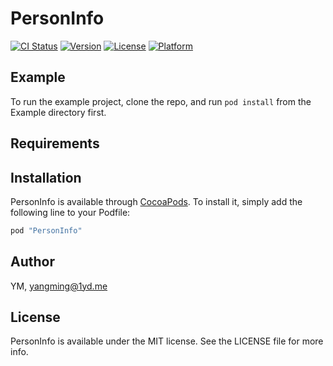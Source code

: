 # PersonInfo

[![CI Status](http://img.shields.io/travis/YM/PersonInfo.svg?style=flat)](https://travis-ci.org/YM/PersonInfo)
[![Version](https://img.shields.io/cocoapods/v/PersonInfo.svg?style=flat)](http://cocoapods.org/pods/PersonInfo)
[![License](https://img.shields.io/cocoapods/l/PersonInfo.svg?style=flat)](http://cocoapods.org/pods/PersonInfo)
[![Platform](https://img.shields.io/cocoapods/p/PersonInfo.svg?style=flat)](http://cocoapods.org/pods/PersonInfo)

## Example

To run the example project, clone the repo, and run `pod install` from the Example directory first.

## Requirements

## Installation

PersonInfo is available through [CocoaPods](http://cocoapods.org). To install
it, simply add the following line to your Podfile:

```ruby
pod "PersonInfo"
```

## Author

YM, yangming@1yd.me

## License

PersonInfo is available under the MIT license. See the LICENSE file for more info.
